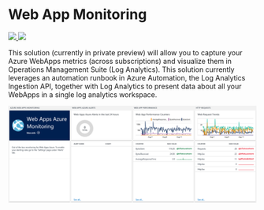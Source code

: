# Web App Monitoring

<a href="https://portal.azure.com/#create/Microsoft.Template/uri/https%3A%2F%2Fraw.githubusercontent.com%2FAzure%2Fazure-quickstart-templates%2Fmaster%2F101-webappazure-oms-monitoring%2Fazuredeploy.json" target="_blank">
    <img src="http://azuredeploy.net/deploybutton.png"/>
</a>
<a href="http://armviz.io/#/?load=https%3A%2F%2Fraw.githubusercontent.com%2FAzure%2Fazure-quickstart-templates%2Fmaster%2F101-webappazure-oms-monitoring%2Fazuredeploy.json" target="_blank">
    <img src="http://armviz.io/visualizebutton.png"/>
</a>

This solution (currently in private preview) will allow you to capture your Azure WebApps metrics (across subscriptions) and visualize them in Operations Management Suite (Log Analytics). This solution currently leverages an automation runbook in Azure Automation, the Log Analytics Ingestion API, together with Log Analytics to present data about all your WebApps in a single log analytics workspace.

![alt text](images/WebAppPaaS.png "Web App Monitoring")

